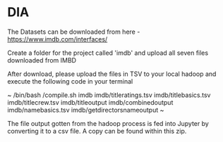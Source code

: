 # DIA

The Datasets can be downloaded from here - https://www.imdb.com/interfaces/

Create a folder for the project called 'imdb' and upload all seven files downloaded from IMBD

After download, please upload the files in TSV to your local hadoop and execute the following code in your terminal

~ /bin/bash <your local hdfs file path>/compile.sh imdb imdb/titleratings.tsv imdb/titlebasics.tsv imdb/titlecrew.tsv imdb/titleoutput imdb/combinedoutput imdb/namebasics.tsv imdb/getdirectorsnameoutput ~

The file output gotten from the hadoop process is fed into Jupyter by converting it to a csv file. A copy can be found within this zip. 
